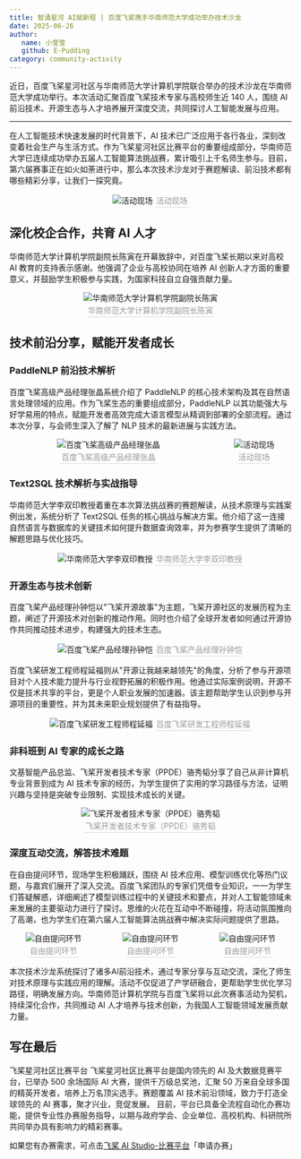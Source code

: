 ```yaml
---
title: 智涌星河 AI赋新程 | 百度飞桨携手华南师范大学成功举办技术沙龙
date: 2025-06-26
author:
   name: 小莹莹
   github: E-Pudding
category: community-activity
---
```


<style>
figure {
   text-align: center;
}
figcaption {
   color: orange;
   border-bottom: 1px solid #d9d9d9;
   display: inline-block;
   color: #999;
   padding: 2px;
}
</style>

近日，百度飞桨星河社区与华南师范大学计算机学院联合举办的技术沙龙在华南师范大学成功举行。本次活动汇聚百度飞桨技术专家与高校师生近 140 人，围绕 AI 前沿技术、开源生态与人才培养展开深度交流，共同探讨人工智能发展与应用。

<!-- more -->

---

在人工智能技术快速发展的时代背景下，AI 技术已广泛应用于各行各业，深刻改变着社会生产与生活方式。作为飞桨星河社区比赛平台的重要组成部分，华南师范大学已连续成功举办五届人工智能算法挑战赛，累计吸引上千名师生参与。目前，第六届赛事正在如火如荼进行中，那么本次技术沙龙对于赛题解读、前沿技术都有哪些精彩分享，让我们一探究竟。

<figure style="text-align: center;">
   <img src="../images/paddle-scnu/eventsite1.png" alt="活动现场" style="max-width: 750px;">
   <figcaption>活动现场</figcaption>
</figure>

## 深化校企合作，共育 AI 人才

华南师范大学计算机学院副院长陈寅在开幕致辞中，对百度飞桨长期以来对高校 AI 教育的支持表示感谢。他强调了企业与高校协同在培养 AI 创新人才方面的重要意义，并鼓励学生积极参与实践，为国家科技自立自强贡献力量。

<figure style="text-align: center;">
   <img src="../images/paddle-scnu/cy.png" alt="华南师范大学计算机学院副院长陈寅" style="max-width: 750px;">
   <figcaption>华南师范大学计算机学院副院长陈寅</figcaption>
</figure>

## 技术前沿分享，赋能开发者成长

### PaddleNLP 前沿技术解析

百度飞桨高级产品经理张晶系统介绍了 PaddleNLP 的核心技术架构及其在自然语言处理领域的应用。作为飞桨生态的重要组成部分，PaddleNLP 以其功能强大与好学易用的特点，赋能开发者高效完成大语言模型从精调到部署的全部流程。通过本次分享，与会师生深入了解了 NLP 技术的最新进展与实践方法。

<div style="display: flex; justify-content: center; gap: 16px;">
   <figure style="margin: 0;">
      <img src="../images/paddle-scnu/zj.png" alt="百度飞桨高级产品经理张晶" style="max-width: 350px;">
      <figcaption>百度飞桨高级产品经理张晶</figcaption>
   </figure>
   <figure style="margin: 0;">
      <img src="../images/paddle-scnu/eventsite2.png" alt="活动现场" style="max-width: 350px;">
      <figcaption>活动现场</figcaption>
   </figure>
</div>

### Text2SQL 技术解析与实战指导

华南师范大学李双印教授着重在本次算法挑战赛的赛题解读，从技术原理与实践案例出发，系统分析了 Text2SQL 任务的核心挑战与解决方案。他介绍了这一连接自然语言与数据库的关键技术如何提升数据查询效率，并为参赛学生提供了清晰的解题思路与优化技巧。

<figure style="text-align: center;">
   <img src="../images/paddle-scnu/lsy.png" alt="华南师范大学李双印教授" style="max-width: 750px;">
   <figcaption>华南师范大学李双印教授</figcaption>
</figure>

### 开源生态与技术创新

百度飞桨产品经理孙钟恺以"飞桨开源故事"为主题，飞桨开源社区的发展历程为主题，阐述了开源技术对创新的推动作用。同时也介绍了全球开发者如何通过开源协作共同推动技术进步，构建强大的技术生态。

<figure style="text-align: center;">
   <img src="../images/paddle-scnu/szk.png" alt="百度飞桨产品经理孙钟恺" style="max-width: 750px;">
   <figcaption>百度飞桨产品经理孙钟恺</figcaption>
</figure>

百度飞桨研发工程师程延福则从"开源让我越来越领先"的角度，分析了参与开源项目对个人技术能力提升与行业视野拓展的积极作用。他通过实际案例说明，开源不仅是技术共享的平台，更是个人职业发展的加速器。该主题帮助学生认识到参与开源项目的重要性，并为其未来职业规划提供了有益指导。

<figure style="text-align: center;">
   <img src="../images/paddle-scnu/cyf.png" alt="百度飞桨研发工程师程延福" style="max-width: 750px;">
   <figcaption>百度飞桨研发工程师程延福</figcaption>
</figure>

### 非科班到 AI 专家的成长之路

文基智能产品总监、飞桨开发者技术专家（PPDE）骆秀韬分享了自己从非计算机专业背景到成为 AI 技术专家的经历，为学生提供了实用的学习路径与方法，证明兴趣与坚持是突破专业限制、实现技术成长的关键。

<figure style="text-align: center;">
   <img src="../images/paddle-scnu/lxt.png" alt="飞桨开发者技术专家（PPDE）骆秀韬" style="max-width: 750px;">
   <figcaption>飞桨开发者技术专家（PPDE）骆秀韬</figcaption>
</figure>

### 深度互动交流，解答技术难题

在自由提问环节，现场学生积极踊跃，围绕 AI 技术应用、模型训练优化等热门议题，与嘉宾们展开了深入交流。百度飞桨团队的专家们凭借专业知识，一一为学生们答疑解惑，详细阐述了模型训练过程中的关键技术和要点，并对人工智能领域未来发展的主要驱动力进行了探讨。思维的火花在互动中不断碰撞，将活动氛围推向了高潮，也为学生们在第六届人工智能算法挑战赛中解决实际问题提供了思路。

<div style="display: flex; justify-content: center; gap: 16px;">
   <figure style="margin: 0;">
      <img src="../images/paddle-scnu/QA1.png" alt="自由提问环节" style="max-width: 230px;">
      <figcaption>自由提问环节</figcaption>
   </figure>
   <figure style="margin: 0;">
      <img src="../images/paddle-scnu/QA2.png" alt="自由提问环节" style="max-width: 230px;">
      <figcaption>自由提问环节</figcaption>
   </figure>
   <figure style="margin: 0;">
      <img src="../images/paddle-scnu/QA3.png" alt="自由提问环节" style="max-width: 230px;">
      <figcaption>自由提问环节</figcaption>
   </figure>
</div>

本次技术沙龙系统探讨了诸多AI前沿技术，通过专家分享与互动交流，深化了师生对技术原理与实践应用的理解。活动不仅促进了产学研融合，更帮助学生优化学习路径，明确发展方向。华南师范计算机学院与百度飞桨将以此次赛事活动为契机，持续深化合作，共同推动 AI 人才培养与技术创新，为我国人工智能领域发展贡献力量。

## 写在最后

飞桨星河社区比赛平台
飞桨星河社区比赛平台是国内领先的 AI 及大数据竞赛平台，已举办 500 余场国际 AI 大赛，提供千万级总奖池，汇聚 50 万来自全球多国的精英开发者，培养上万名顶尖选手。赛题覆盖 AI 技术前沿领域，致力于打造全球领先的 AI 赛事，聚才兴业，竞促发展。
目前，平台已具备全流程自动化办赛功能，提供专业性办赛服务指导，以期与政府学会、企业单位、高校机构、科研院所共同举办具有影响力的精彩赛事。

如果您有办赛需求，可点击[飞桨 AI Studio-比赛平台](https://aistudio.baidu.com/foreigncompetition/instruction)「申请办赛」